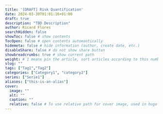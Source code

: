 ```yaml
---
title: '[DRAFT] Risk Quantification'
date: 2024-03-30T01:01:16+01:00
draft: true
description: "TBD Description"
author: Ricard Flores
searchHidden: false
showToc: false # show contents
TocOpen: false # open contents automantically
hidemeta: false # hide information (author, create date, etc.)
disableShare: false	# do not show share button
showbreadcrumbs: true # show current path
weight: # 1 means pin the article, sort articles according to this number
slug: ""
tags: ["Tag1","Tag2"]
categories: ["Category1", "category2"]
series: ["Serie1"]
aliases: ["this-is-an-alias"]
cover:
  image: ""
  alt: ""
  caption: ""
  relative: false # To use relative path for cover image, used in hugo Page-bundles
---
```

